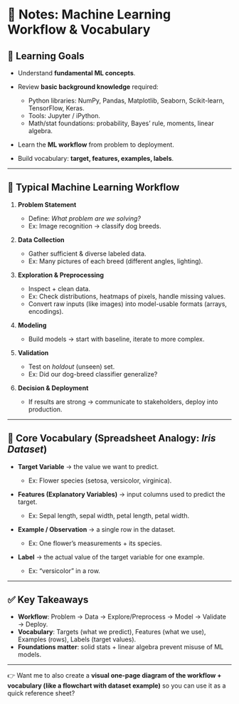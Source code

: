 # 📘 Notes: Machine Learning Workflow & Vocabulary

## 🎯 Learning Goals

* Understand **fundamental ML concepts**.
* Review **basic background knowledge** required:

  * Python libraries: NumPy, Pandas, Matplotlib, Seaborn, Scikit-learn, TensorFlow, Keras.
  * Tools: Jupyter / iPython.
  * Math/stat foundations: probability, Bayes’ rule, moments, linear algebra.
* Learn the **ML workflow** from problem to deployment.
* Build vocabulary: **target, features, examples, labels**.

---

## 🔄 Typical Machine Learning Workflow

1. **Problem Statement**

   * Define: *What problem are we solving?*
   * Ex: Image recognition → classify dog breeds.

2. **Data Collection**

   * Gather sufficient & diverse labeled data.
   * Ex: Many pictures of each breed (different angles, lighting).

3. **Exploration & Preprocessing**

   * Inspect + clean data.
   * Ex: Check distributions, heatmaps of pixels, handle missing values.
   * Convert raw inputs (like images) into model-usable formats (arrays, encodings).

4. **Modeling**

   * Build models → start with baseline, iterate to more complex.

5. **Validation**

   * Test on *holdout* (unseen) set.
   * Ex: Did our dog-breed classifier generalize?

6. **Decision & Deployment**

   * If results are strong → communicate to stakeholders, deploy into production.

---

## 📑 Core Vocabulary (Spreadsheet Analogy: *Iris Dataset*)

* **Target Variable** → the value we want to predict.

  * Ex: Flower species (setosa, versicolor, virginica).

* **Features (Explanatory Variables)** → input columns used to predict the target.

  * Ex: Sepal length, sepal width, petal length, petal width.

* **Example / Observation** → a single row in the dataset.

  * Ex: One flower’s measurements + its species.

* **Label** → the actual value of the target variable for one example.

  * Ex: “versicolor” in a row.

---

## ✅ Key Takeaways

* **Workflow**: Problem → Data → Explore/Preprocess → Model → Validate → Deploy.
* **Vocabulary**: Targets (what we predict), Features (what we use), Examples (rows), Labels (target values).
* **Foundations matter**: solid stats + linear algebra prevent misuse of ML models.

---

👉 Want me to also create a **visual one-page diagram of the workflow + vocabulary (like a flowchart with dataset example)** so you can use it as a quick reference sheet?
